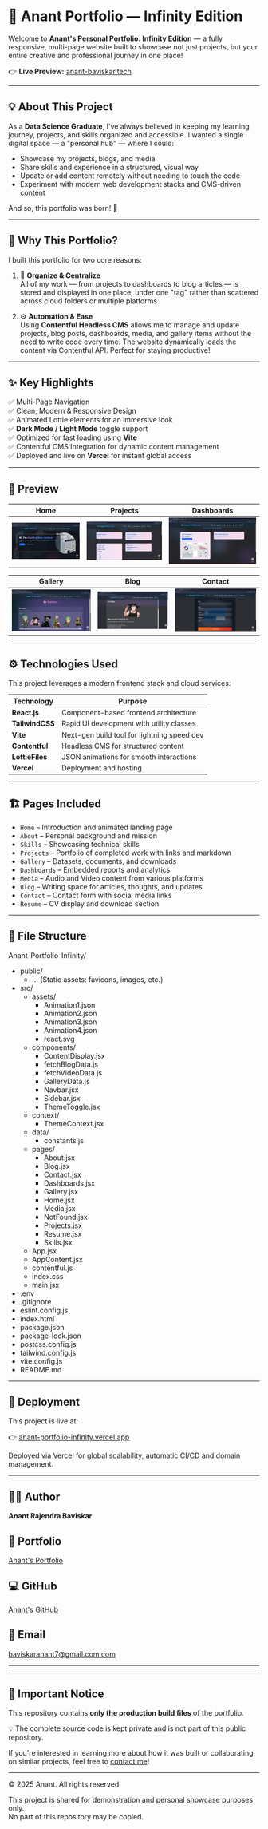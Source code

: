 # 🌌 Anant Portfolio — Infinity Edition

Welcome to **Anant's Personal Portfolio: Infinity Edition** — a fully responsive, multi-page website built to showcase not just projects, but your entire creative and professional journey in one place!

👉 **Live Preview:** [anant-baviskar.tech](https://anant-baviskar.tech)

---

## 💡 About This Project

As a **Data Science Graduate**, I've always believed in keeping my learning journey, projects, and skills organized and accessible. I wanted a single digital space — a "personal hub" — where I could:

- Showcase my projects, blogs, and media
- Share skills and experience in a structured, visual way
- Update or add content remotely without needing to touch the code
- Experiment with modern web development stacks and CMS-driven content

And so, this portfolio was born! 🚀

---

## 🧠 Why This Portfolio?

I built this portfolio for two core reasons:

1. 📂 **Organize & Centralize**  
   All of my work — from projects to dashboards to blog articles — is stored and displayed in one place, under one "tag" rather than scattered across cloud folders or multiple platforms.

2. ⚙️ **Automation & Ease**  
   Using **Contentful Headless CMS** allows me to manage and update projects, blog posts, dashboards, media, and gallery items without the need to write code every time. The website dynamically loads the content via Contentful API. Perfect for staying productive!

---

## ✨ Key Highlights

✅ Multi-Page Navigation  
✅ Clean, Modern & Responsive Design  
✅ Animated Lottie elements for an immersive look  
✅ **Dark Mode / Light Mode** toggle support  
✅ Optimized for fast loading using **Vite**  
✅ Contentful CMS Integration for dynamic content management  
✅ Deployed and live on **Vercel** for instant global access  

---

## 📸 Preview

| Home                             | Projects                          | Dashboards                        |
|----------------------------------|------------------------------------|-----------------------------------|
| ![Home](https://github.com/Infinity0077/Anant-DS-Portfolio-Website-/blob/680b9628bcd55139476a976393e5eff65fc19d1d/Screenshot%202025-04-22%20142331.png) | ![Projects](https://github.com/Infinity0077/Anant-DS-Portfolio-Website-/blob/680b9628bcd55139476a976393e5eff65fc19d1d/Screenshot%202025-04-22%20142444.png) | ![Dashboards](https://github.com/Infinity0077/Anant-DS-Portfolio-Website-/blob/680b9628bcd55139476a976393e5eff65fc19d1d/Screenshot%202025-04-22%20142539.png) |

| Gallery                          | Blog                              | Contact                           |
|----------------------------------|------------------------------------|-----------------------------------|
| ![Gallery](https://github.com/Infinity0077/Anant-DS-Portfolio-Website-/blob/680b9628bcd55139476a976393e5eff65fc19d1d/Screenshot%202025-04-22%20142559.png) | ![Blog](https://github.com/Infinity0077/Anant-DS-Portfolio-Website-/blob/680b9628bcd55139476a976393e5eff65fc19d1d/Screenshot%202025-04-22%20142704.png) | ![Contact](https://github.com/Infinity0077/Anant-DS-Portfolio-Website-/blob/680b9628bcd55139476a976393e5eff65fc19d1d/Screenshot%202025-04-22%20142735.png) |



---

## ⚙️ Technologies Used

This project leverages a modern frontend stack and cloud services:

| Technology      | Purpose                                     |
|-----------------|---------------------------------------------|
| **React.js**    | Component-based frontend architecture       |
| **TailwindCSS** | Rapid UI development with utility classes   |
| **Vite**        | Next-gen build tool for lightning speed dev |
| **Contentful**  | Headless CMS for structured content         |
| **LottieFiles** | JSON animations for smooth interactions     |
| **Vercel**      | Deployment and hosting                      |

---

## 🏗️ Pages Included

- `Home` – Introduction and animated landing page  
- `About` – Personal background and mission  
- `Skills` – Showcasing technical skills  
- `Projects` – Portfolio of completed work with links and markdown  
- `Gallery` – Datasets, documents, and downloads  
- `Dashboards` – Embedded reports and analytics  
- `Media` – Audio and Video content from various platforms  
- `Blog` – Writing space for articles, thoughts, and updates  
- `Contact` – Contact form with social media links  
- `Resume` – CV display and download section

---

## 📂 File Structure

Anant-Portfolio-Infinity/
- public/
  - ... (Static assets: favicons, images, etc.)
- src/
  - assets/
    - Animation1.json
    - Animation2.json
    - Animation3.json
    - Animation4.json
    - react.svg
  - components/
    - ContentDisplay.jsx
    - fetchBlogData.js
    - fetchVideoData.js
    - GalleryData.js
    - Navbar.jsx
    - Sidebar.jsx
    - ThemeToggle.jsx
  - context/
    - ThemeContext.jsx
  - data/
    - constants.js
  - pages/
    - About.jsx
    - Blog.jsx
    - Contact.jsx
    - Dashboards.jsx
    - Gallery.jsx
    - Home.jsx
    - Media.jsx
    - NotFound.jsx
    - Projects.jsx
    - Resume.jsx
    - Skills.jsx
  - App.jsx
  - AppContent.jsx
  - contentful.js
  - index.css
  - main.jsx
- .env
- .gitignore
- eslint.config.js
- index.html
- package.json
- package-lock.json
- postcss.config.js
- tailwind.config.js
- vite.config.js
- README.md

---

## 🚀 Deployment
This project is live at:

👉 [anant-portfolio-infinity.vercel.app](https://anant-portfolio-infinity.vercel.app/)

Deployed via Vercel for global scalability, automatic CI/CD and domain management.

---

## 🙋‍♂️ Author
**Anant Rajendra Baviskar**

## 🔗 Portfolio
[Anant's Portfolio](https://anant-portfolio-infinity.vercel.app/)<!-- Replace with your actual portfolio link -->

## 💻 GitHub
[Anant's GitHub](https://github.com/Infinity0077)  <!-- Replace with your actual GitHub link -->

## 📧 Email
[baviskaranant7@gmail.com.com](baviskaranant7@gmail.com)  <!-- Replace with your actual email -->

---

---

## 📢 Important Notice

This repository contains **only the production build files** of the portfolio.

💡 The complete source code is kept private and is not part of this public repository.

If you're interested in learning more about how it was built or collaborating on similar projects, feel free to [contact me](mailto:baviskaranant7@gmail.com)!

---

© 2025 Anant. All rights reserved.

This project is shared for demonstration and personal showcase purposes only.  
No part of this repository may be copied.


